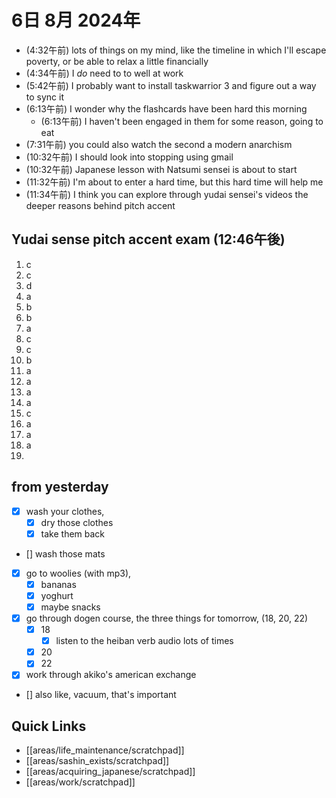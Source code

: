# 6日 8月 2024年
- (4:32午前) lots of things on my mind, like the timeline in which I'll escape poverty, or be able to relax a little financially
- (4:34午前) I *do* need to to well at work
- (5:42午前) I probably want to install taskwarrior 3 and figure out a way to sync it
- (6:13午前) I wonder why the flashcards have been hard this morning
  - (6:13午前) I haven't been engaged in them for some reason, going to eat
- (7:31午前) you could also watch the second a modern anarchism
- (10:32午前) I should look into stopping using gmail
- (10:32午前) Japanese lesson with Natsumi sensei is about to start
- (11:32午前) I'm about to enter a hard time, but this hard time will help me
- (11:34午前) I think you can explore through yudai sensei's videos the deeper reasons behind pitch accent


## Yudai sense pitch accent exam (12:46午後)
1. c
2. c
3. d
4. a
5. b
6. b
7. a
8. c
9. c
10. b
11. a
12. a
13. a
14. a
15. c
16. a
17. a
18. a
19. 








## from yesterday
  - [x] wash your clothes, 
    - [x] dry those clothes
    - [x] take them back
  - [] wash those mats
  - [x] go to woolies (with mp3), 
    - [x] bananas
    - [x] yoghurt
    - [x] maybe snacks
  - [x] go through dogen course, the three things for tomorrow, (18, 20, 22)
    - [x] 18
      - [x] listen to the heiban verb audio lots of times
    - [x] 20
    - [x] 22
  - [x] work through akiko's american exchange
  - [] also like, vacuum, that's important
 



## Quick Links
- [[areas/life_maintenance/scratchpad]]
- [[areas/sashin_exists/scratchpad]]
- [[areas/acquiring_japanese/scratchpad]]
- [[areas/work/scratchpad]]
